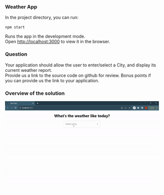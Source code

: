 ### Weather App

In the project directory, you can run:

`npm start`

Runs the app in the development mode.\
Open [http://localhost:3000](http://localhost:3000) to view it in the browser.


### Question
Your application should allow the user to enter/select a City, and display its current weather report.  
Provide us a link to the source code on github for review. Bonus points if you can provide us the link to your application.

### Overview of the solution
![](./overview.gif)
